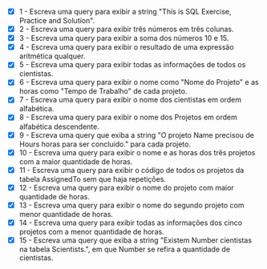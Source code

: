 - [X] 1 - Escreva uma query para exibir a string "This is SQL Exercise, Practice and Solution".
- [X] 2 - Escreva uma query para exibir três números em três colunas.
- [X] 3 - Escreva uma query para exibir a soma dos números 10 e 15.
- [X] 4 - Escreva uma query para exibir o resultado de uma expressão aritmética qualquer.
- [X] 5 - Escreva uma query para exibir todas as informações de todos os cientistas.
- [X] 6 - Escreva uma query para exibir o nome como "Nome do Projeto" e as horas como "Tempo de Trabalho" de cada projeto.
- [X] 7 - Escreva uma query para exibir o nome dos cientistas em ordem alfabética.
- [X] 8 - Escreva uma query para exibir o nome dos Projetos em ordem alfabética descendente.
- [X] 9 - Escreva uma query que exiba a string "O projeto Name precisou de Hours horas para ser concluído." para cada projeto.
- [X] 10 - Escreva uma query para exibir o nome e as horas dos três projetos com a maior quantidade de horas.
- [X] 11 - Escreva uma query para exibir o código de todos os projetos da tabela AssignedTo sem que haja repetições.
- [X] 12 - Escreva uma query para exibir o nome do projeto com maior quantidade de horas.
- [X] 13 - Escreva uma query para exibir o nome do segundo projeto com menor quantidade de horas.
- [X] 14 - Escreva uma query para exibir todas as informações dos cinco projetos com a menor quantidade de horas.
- [X] 15 - Escreva uma query que exiba a string "Existem Number cientistas na tabela Scientists.", em que Number se refira a quantidade de cientistas.
